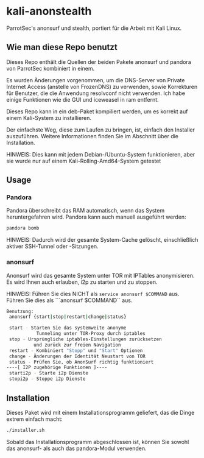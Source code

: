 # kali-anonstealth

ParrotSec's anonsurf und stealth, portiert für die Arbeit mit Kali Linux.

## Wie man diese Repo benutzt

Dieses Repo enthält die Quellen der beiden Pakete anonsurf und pandora von ParrotSec kombiniert in einem.

Es wurden Änderungen vorgenommen, um die DNS-Server von Private Internet Access (anstelle von FrozenDNS) zu verwenden, sowie Korrekturen für Benutzer, die die Anwendung resolvconf nicht verwenden. Ich habe einige Funktionen wie die GUI und iceweasel in ram entfernt.

Dieses Repo kann in ein deb-Paket kompiliert werden, um es korrekt auf einem Kali-System zu installieren.

Der einfachste Weg, diese zum Laufen zu bringen, ist, einfach den Installer auszuführen. Weitere Informationen finden Sie im Abschnitt über die Installation.

HINWEIS: Dies kann mit jedem Debian-/Ubuntu-System funktionieren, aber sie wurde nur auf einem Kali-Rolling-Amd64-System getestet

## Usage
### Pandora
Pandora überschreibt das RAM automatisch, wenn das System heruntergefahren wird. Pandora kann auch manuell ausgeführt werden:
```bash
pandora bomb
```

HINWEIS: Dadurch wird der gesamte System-Cache gelöscht, einschließlich aktiver SSH-Tunnel oder -Sitzungen.

### anonsurf
Anonsurf wird das gesamte System unter TOR mit IPTables anonymisieren. Es wird Ihnen auch erlauben, i2p zu starten und zu stoppen.

HINWEIS: Führen Sie dies NICHT als ```service anonsurf $COMMAND``` aus. Führen Sie dies als ```anonsurf $COMMAND`` aus.

```bash
Benutzung:
 anonsurf {start|stop|restart|change|status}

 start - Starten Sie das systemweite anonyme
           Tunneling unter TOR-Proxy durch iptables
 stop - Ursprüngliche iptables-Einstellungen zurücksetzen
          und zurück zur freien Navigation
 restart - Kombiniert "Stopp" und "Start" Optionen
 change - Änderungen der Identität Neustart von TOR 
 status - Prüfen Sie, ob AnonSurf richtig funktioniert
----[ I2P zugehörige Funktionen ]----
 starti2p - Starte i2p Dienste
 stopi2p - Stoppe i2p Dienste
```

## Installation
Dieses Paket wird mit einem Installationsprogramm geliefert, das die Dinge extrem einfach macht:

```bash
./installer.sh
```

Sobald das Installationsprogramm abgeschlossen ist, können Sie sowohl das anonsurf- als auch das pandora-Modul verwenden.
